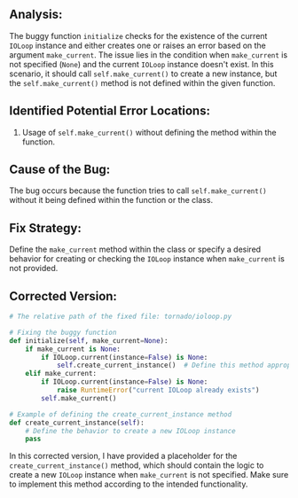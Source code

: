 ## Analysis:
The buggy function `initialize` checks for the existence of the current `IOLoop` instance and either creates one or raises an error based on the argument `make_current`. The issue lies in the condition when `make_current` is not specified (`None`) and the current `IOLoop` instance doesn't exist. In this scenario, it should call `self.make_current()` to create a new instance, but the `self.make_current()` method is not defined within the given function.

## Identified Potential Error Locations:
1. Usage of `self.make_current()` without defining the method within the function.

## Cause of the Bug:
The bug occurs because the function tries to call `self.make_current()` without it being defined within the function or the class.

## Fix Strategy:
Define the `make_current` method within the class or specify a desired behavior for creating or checking the `IOLoop` instance when `make_current` is not provided.

## Corrected Version:
```python
# The relative path of the fixed file: tornado/ioloop.py

# Fixing the buggy function
def initialize(self, make_current=None):
    if make_current is None:
        if IOLoop.current(instance=False) is None:
            self.create_current_instance()  # Define this method appropriately
    elif make_current:
        if IOLoop.current(instance=False) is None:
            raise RuntimeError("current IOLoop already exists")
        self.make_current()

# Example of defining the create_current_instance method
def create_current_instance(self):
    # Define the behavior to create a new IOLoop instance
    pass
```

In this corrected version, I have provided a placeholder for the `create_current_instance()` method, which should contain the logic to create a new `IOLoop` instance when `make_current` is not specified. Make sure to implement this method according to the intended functionality.